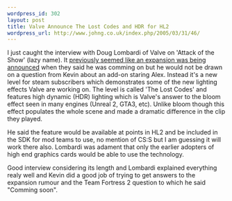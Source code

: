 ```yaml
--- 
wordpress_id: 302
layout: post
title: Valve Announce The Lost Codes and HDR for HL2
wordpress_url: http://www.johng.co.uk/index.php/2005/03/31/46/
---
```

I just caught the interview with Doug Lombardi of Valve on 'Attack of the Show' (lazy name). It <a href="http://www.johng.co.uk/index.php/2005/03/25/new-half-life-expansion-on-g4techtv-this-week/">previously seemed like an expansion was being announced</a> when they said he was comming on but he would not be drawn on a question from Kevin about an add-on staring Alex. Instead it's a new level for steam subscribers which demonstrates some of the new lighting effects Valve are working on. The level is called 'The Lost Codes' and features high dynamic (HDR) lighting which is Valve's answer to the bloom effect seen in many engines (Unreal 2, GTA3, etc). Unlike bloom though this effect populates the whole scene and made a dramatic difference in the clip they played.

He said the feature would be available at points in HL2 and be included in the SDK for mod teams to use, no mention of CS:S but I am guessing it will work there also. Lombardi was adament that only the earlier adopters of high end graphics cards would be able to use the technology.

Good interview considering its length and Lombardi explained everything realy well and Kevin did a good job of trying to get answers to the expansion rumour and the Team Fortress 2 question to which he said "Comming soon".
